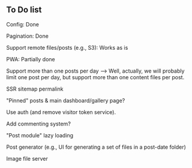 ## To Do list

Config: Done

Pagination: Done

Support remote files/posts (e.g., S3): Works as is

PWA: Partially done



Support more than one posts per day
--> Well, actually, we will probably limit one post per day, 
    but support more than one content files per post.


SSR
sitemap
permalink


"Pinned" posts & main dashboard/gallery page?

Use auth (and remove visitor token service).

Add commenting system?


"Post module" lazy loading


Post generator (e.g., UI for generating a set of files in a post-date folder)


Image file server


